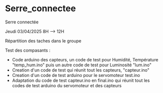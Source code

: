 # Serre_connectee
Serre connectée 

Jeudi 03/04/2025 8H --> 12H

Répartition des taches dans le groupe

Test des compasants :
 - Code arduino des capteurs, un code de test pour Humidité, Température "temp_hum.ino" puis un autre code de test pour Luminosité "lum.ino"
 - Creation d'un code de test qui réunit tout les capteurs, "capteur.ino"
 - Creation d'un code de test arduino pour le servomoteur test.ino
 - Adaptation du code de test capteur.ino en final.ino qui réunit tout les codes de test arduino du servomoteur et des capteurs


